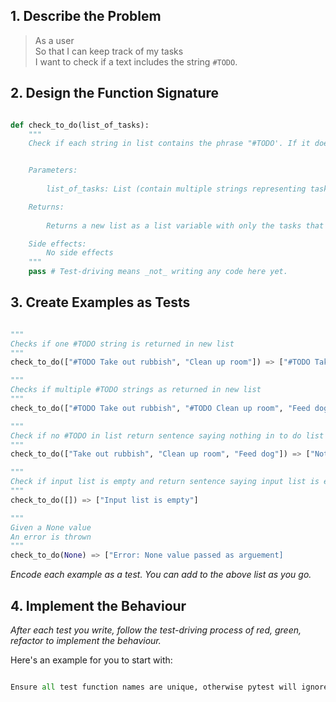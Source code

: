 ## 1. Describe the Problem

> As a user  
> So that I can keep track of my tasks  
> I want to check if a text includes the string `#TODO`.

## 2. Design the Function Signature

```python

def check_to_do(list_of_tasks):
    """
    Check if each string in list contains the phrase "#TODO'. If it does then add to new list. Return new list.


    Parameters: 
        
        list_of_tasks: List (contain multiple strings representing tasks that the user has)

    Returns: 
        
        Returns a new list as a list variable with only the tasks that contain to do phrase

    Side effects: 
        No side effects
    """
    pass # Test-driving means _not_ writing any code here yet.
```

## 3. Create Examples as Tests


```python

"""
Checks if one #TODO string is returned in new list
"""
check_to_do(["#TODO Take out rubbish", "Clean up room"]) => ["#TODO Take out rubbish"]

"""
Checks if multiple #TODO strings as returned in new list
"""
check_to_do(["#TODO Take out rubbish", "#TODO Clean up room", "Feed dog"]) => [["#TODO Take out rubbish", "#TODO Clean up room"]]

"""
Check if no #TODO in list return sentence saying nothing in to do list
"""
check_to_do(["Take out rubbish", "Clean up room", "Feed dog"]) => ["Nothing in to do list"]

"""
Check if input list is empty and return sentence saying input list is empty
"""
check_to_do([]) => ["Input list is empty"]

"""
Given a None value
An error is thrown
"""
check_to_do(None) => ["Error: None value passed as arguement]

```

_Encode each example as a test. You can add to the above list as you go._

## 4. Implement the Behaviour

_After each test you write, follow the test-driving process of red, green, refactor to implement the behaviour._

Here's an example for you to start with:

```python

Ensure all test function names are unique, otherwise pytest will ignore them!